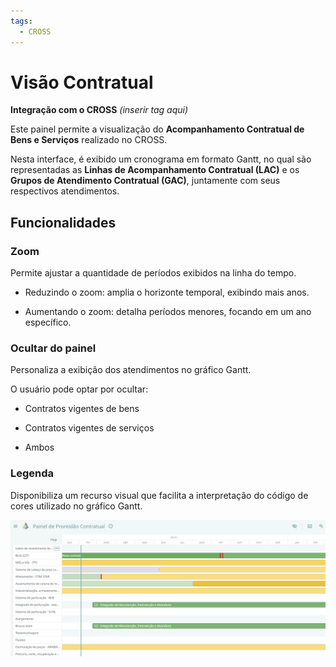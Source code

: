 ```yaml
---
tags:
  - CROSS
---
```

# Visão Contratual

**Integração com o CROSS** *(inserir tag aqui)*  

Este painel permite a visualização do **Acompanhamento Contratual de Bens e Serviços** realizado no CROSS.  

Nesta interface, é exibido um cronograma em formato Gantt, no qual são representadas as **Linhas de Acompanhamento Contratual (LAC)** e os **Grupos de Atendimento Contratual (GAC)**, juntamente com seus respectivos atendimentos.  

## Funcionalidades

### Zoom

Permite ajustar a quantidade de períodos exibidos na linha do tempo.

- Reduzindo o zoom: amplia o horizonte temporal, exibindo mais anos.  

- Aumentando o zoom: detalha períodos menores, focando em um ano específico.  

### Ocultar do painel
Personaliza a exibição dos atendimentos no gráfico Gantt.  

O usuário pode optar por ocultar:  

- Contratos vigentes de bens  

- Contratos vigentes de serviços  

- Ambos  

### Legenda
Disponibiliza um recurso visual que facilita a interpretação do código de cores utilizado no gráfico Gantt.  

![alt text](image-13.png)
